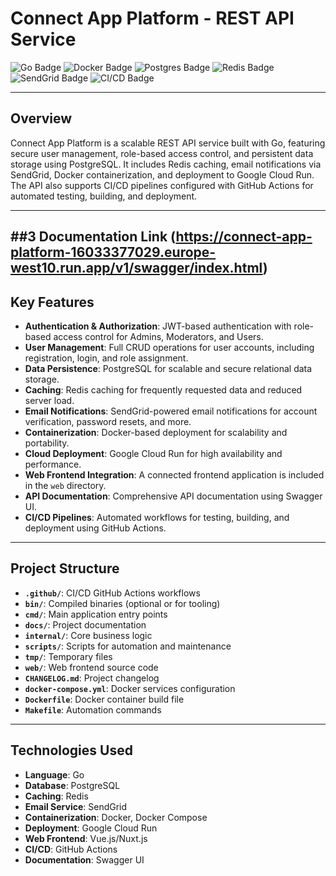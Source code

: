 # **Connect App Platform - REST API Service**  

![Go Badge](https://img.shields.io/badge/Go-1.x-blue) ![Docker Badge](https://img.shields.io/badge/Docker-Enabled-blue) ![Postgres Badge](https://img.shields.io/badge/Postgres-Database-green) ![Redis Badge](https://img.shields.io/badge/Redis-Caching-red) ![SendGrid Badge](https://img.shields.io/badge/Email-SendGrid-blue) ![CI/CD Badge](https://img.shields.io/badge/CI%2FCD-GitHub%20Actions-blue)

---

## **Overview**  

Connect App Platform is a scalable REST API service built with Go, featuring secure user management, role-based access control, and persistent data storage using PostgreSQL. It includes Redis caching, email notifications via SendGrid, Docker containerization, and deployment to Google Cloud Run. The API also supports CI/CD pipelines configured with GitHub Actions for automated testing, building, and deployment.

---

##3 Documentation Link
(https://connect-app-platform-16033377029.europe-west10.run.app/v1/swagger/index.html)
---

## Key Features

- **Authentication & Authorization**: JWT-based authentication with role-based access control for Admins, Moderators, and Users.
- **User Management**: Full CRUD operations for user accounts, including registration, login, and role assignment.
- **Data Persistence**: PostgreSQL for scalable and secure relational data storage.
- **Caching**: Redis caching for frequently requested data and reduced server load.
- **Email Notifications**: SendGrid-powered email notifications for account verification, password resets, and more.
- **Containerization**: Docker-based deployment for scalability and portability.
- **Cloud Deployment**: Google Cloud Run for high availability and performance.
- **Web Frontend Integration**: A connected frontend application is included in the `web` directory.
- **API Documentation**: Comprehensive API documentation using Swagger UI.
- **CI/CD Pipelines**: Automated workflows for testing, building, and deployment using GitHub Actions.

---

## Project Structure

- **`.github/`**: CI/CD GitHub Actions workflows  
- **`bin/`**: Compiled binaries (optional or for tooling)  
- **`cmd/`**: Main application entry points  
- **`docs/`**: Project documentation  
- **`internal/`**: Core business logic  
- **`scripts/`**: Scripts for automation and maintenance  
- **`tmp/`**: Temporary files  
- **`web/`**: Web frontend source code  
- **`CHANGELOG.md`**: Project changelog  
- **`docker-compose.yml`**: Docker services configuration  
- **`Dockerfile`**: Docker container build file  
- **`Makefile`**: Automation commands  

---

## Technologies Used

- **Language**: Go  
- **Database**: PostgreSQL
- **Caching**: Redis  
- **Email Service**: SendGrid  
- **Containerization**: Docker, Docker Compose  
- **Deployment**: Google Cloud Run  
- **Web Frontend**: Vue.js/Nuxt.js  
- **CI/CD**: GitHub Actions  
- **Documentation**: Swagger UI  
